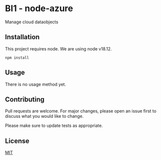 # BI1 - node-azure
Manage cloud dataobjects

## Installation

This project requires node. We are using node v18.12. 

`npm install`

## Usage

There is no usage method yet.


## Contributing

Pull requests are welcome. For major changes, please open an issue first
to discuss what you would like to change.

Please make sure to update tests as appropriate.

## License

[MIT](https://choosealicense.com/licenses/mit/)